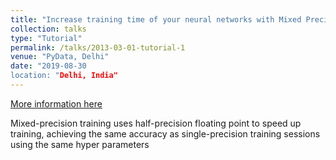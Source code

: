 ```yaml
---
title: "Increase training time of your neural networks with Mixed Precision using Tensorflow"
collection: talks
type: "Tutorial"
permalink: /talks/2013-03-01-tutorial-1
venue: "PyData, Delhi"
date: "2019-08-30
location: "Delhi, India"
---
```


[More information here](http://exampleurl.com)

Mixed-precision training uses half-precision floating point to speed up training, achieving the same accuracy as single-precision training sessions using the same hyper parameters
